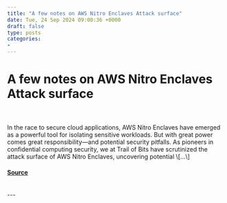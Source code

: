 ```yaml
---
title: "A few notes on AWS Nitro Enclaves Attack surface"
date: Tue, 24 Sep 2024 09:00:36 +0000
draft: false
type: posts
categories: 
- 
---
```

# A few notes on AWS Nitro Enclaves Attack surface

<br/>

<br/>
In the race to secure cloud applications, AWS Nitro Enclaves have emerged as a powerful tool for isolating sensitive workloads. But with great power comes great responsibility—and potential security pitfalls. As pioneers in confidential computing security, we at Trail of Bits have scrutinized the attack surface of AWS Nitro Enclaves, uncovering potential \[…\]

#### [Source](https://blog.trailofbits.com/2024/09/24/notes-on-aws-nitro-enclaves-attack-surface/)

<br/>
---
